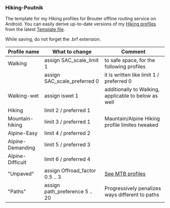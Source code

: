 ### Hiking-Poutnik

The template for my Hiking profiles for  Brouter offline routing service on Android. You can easily derive up-to-date versions of my [Hiking profiles](https://github.com/poutnikl/Brouter-profiles/wiki/Hiking-profiles) from the latest [Template file](https://raw.githubusercontent.com/poutnikl/Hiking-Poutnik/master/Hiking.brf). 

While saving, do not forget the .brf extension.


|Profile name          |What to change                   |Comment                                              |
|----------------------|---------------------------------|-----------------------------------------------------|
|Walking               |assign   SAC_scale_limit     1   | to safe space, for the following profiles           |
|                      |assign   SAC_scale_preferred 0   | it is written like limit 1 / preferred 0            |
|Walking-wet           |assign   iswet 1                 | additionally to Walking, applicable to below as well|
|Hiking                |limit 2 / preferred 1            |                                                     |
|Mountain-hiking       |limit 3 / preferred 1            | Mauntain/Alpine Hiking profile limites tweaked      |
|Alpine-Easy           |limit 4 / preferred 2            |                                                     |
|Alpine-Demanding      |limit 5 / preferred 3            |                                                     |
|Alpine-Difficult      |limit 6 / preferred 4            |                                                     |
|"Unpaved"             |assign Offroad_factor 0.5 .. 3   |[See MTB profiles](https://github.com/poutnikl/Brouter-profiles/wiki/Trekking-MTB-Profiles---legend)                                                     |
|"Paths"               |assign path_preference 5 .. 20   |Progressively penalizes ways different to paths      |



